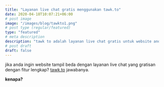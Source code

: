 ```yaml
---
title: "Layanan live chat gratis menggunakan tawk.to"
date: 2020-04-18T10:07:21+06:00
# post image
image: "/images/blog/tawkto1.png"
# post type (regular/featured)
type: "featured"
# meta description
description: "tawk to adalah layanan live chat gratis untuk website anda"
# post draft
draft: false
---
```


jika anda ingin website tampil beda dengan layanan live chat yang gratisan dengan fitur lengkap? [tawk.to](https://www.tawk.to/) jawabanya. 

**kenapa?**



